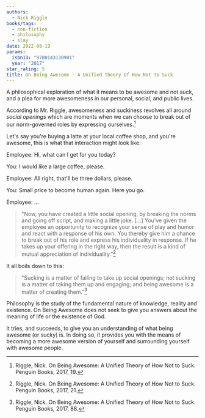 ```yaml
---
authors:
  - Nick Riggle
books/tags:
  - non-fiction
  - philosophy
  - slay
date: 2022-08-19
params:
  isbn13: "9780143130901"
  year: "2017"
star_rating: 5
title: On Being Awesome - A Unified Theory Of How Not To Suck
---
```


A philosophical exploration of what it means to be awesome and not suck, and a
plea for more awesomeness in our personal, social, and public lives.

<!--more-->

According to Mr. Riggle, awesomeness and suckiness revolves all around _social
openings_ which are moments when we can choose to break out of our norm-governed
roles by expressing ourselves.[^1]

Let's say you're buying a latte at your local coffee shop, and you're awesome,
this is what that interaction might look like:

Employee: Hi, what can I get for you today?

You: I would like a large coffee, please.

Employee: All right, that'll be three dollars, please.

You: Small price to become human again. Here you go.

Employee: ...

> "Now, you have created a little social opening, by breaking the norms and
> going off script, and making a little joke. [...] You've given the employee an
> opportunity to recognize your sense of play and humor and react with a
> response of his own. You thereby give him a chance to break out of his role
> and express his individuality in response. If he takes up your offering in the
> right way, then the result is a kind of mutual appreciation of
> individuality."[^2]

It all boils down to this:

> "Sucking is a matter of failing to take up social openings; not sucking is a
> matter of taking them up and engaging; and being awesome is a matter of
> creating them."[^3]

Philosophy is the study of the fundamental nature of knowledge, reality and
existence. On Being Awesome does not seek to give you answers about the meaning
of life or the existence of God.

It tries, and succeeds, to give you an understanding of what being awesome (or
sucky) is. In doing so, it provides you with the means of becoming a more
awesome version of yourself and surrounding yourself with awesome people.

[^1]:
    Riggle, Nick. On Being Awesome: A Unified Theory of How Not to Suck. Penguin
    Books, 2017, 19.

[^2]:
    Riggle, Nick. On Being Awesome: A Unified Theory of How Not to Suck. Penguin
    Books, 2017, 21.

[^3]:
    Riggle, Nick. On Being Awesome: A Unified Theory of How Not to Suck. Penguin
    Books, 2017, 88.
